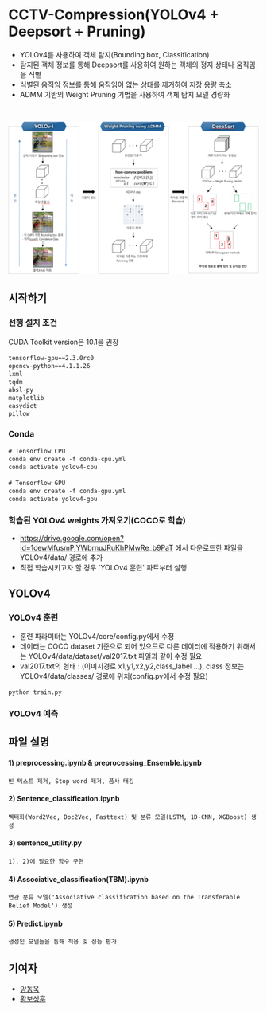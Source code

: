 # CCTV-Compression(YOLOv4 + Deepsort + Pruning)
- YOLOv4를 사용하여 객체 탐지(Bounding box, Classification)
- 탐지된 객체 정보를 통해 Deepsort를 사용하여 원하는 객체의 정지 상태나 움직임을 식별
- 식별된 움직임 정보를 통해 움직임이 없는 상태를 제거하여 저장 용량 축소
- ADMM 기반의 Weight Pruning 기법을 사용하여 객체 탐지 모델 경량화
<br/>
<p align="center"><img src="./Tracker/img/Workflow.PNG"></p>

## 시작하기

### 선행 설치 조건

CUDA Toolkit version은 10.1을 권장

```
tensorflow-gpu==2.3.0rc0
opencv-python==4.1.1.26
lxml
tqdm
absl-py
matplotlib
easydict
pillow
```

### Conda
```
# Tensorflow CPU
conda env create -f conda-cpu.yml
conda activate yolov4-cpu

# Tensorflow GPU
conda env create -f conda-gpu.yml
conda activate yolov4-gpu
```

### 학습된 YOLOv4 weights 가져오기(COCO로 학습)
- https://drive.google.com/open?id=1cewMfusmPjYWbrnuJRuKhPMwRe_b9PaT 에서 다운로드한 파일을 YOLOv4/data/ 경로에 추가
- 직접 학습시키고자 할 경우 'YOLOv4 훈련' 파트부터 실행

## YOLOv4
### YOLOv4 훈련
- 훈련 파라미터는 YOLOv4/core/config.py에서 수정
- 데이터는 COCO dataset 기준으로 되어 있으므로 다른 데이터에 적용하기 위해서는 YOLOv4/data/dataset/val2017.txt 파일과 같이 수정 필요
- val2017.txt의 형태 : (이미지경로 x1,y1,x2,y2,class_label ...), class 정보는 YOLOv4/data/classes/ 경로에 위치(config.py에서 수정 필요)
```
python train.py
```


### YOLOv4 예측

## 파일 설명
#### 1) preprocessing.ipynb \& preprocessing_Ensemble.ipynb

    빈 텍스트 제거, Stop word 제거, 품사 태깅

#### 2) Sentence_classification.ipynb

    벡터화(Word2Vec, Doc2Vec, Fasttext) 및 분류 모델(LSTM, 1D-CNN, XGBoost) 생성

#### 3) sentence_utility.py

    1), 2)에 필요한 함수 구현

#### 4) Associative_classification(TBM).ipynb

    연관 분류 모델('Associative classification based on the Transferable Belief Model') 생성 

#### 5) Predict.ipynb

    생성된 모델들을 통해 적용 및 성능 평가

## 기여자

* [양동욱](dongwook412@naver.com)
* [황보성훈](thehb01@gmail.com)
